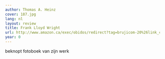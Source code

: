 ```yaml
---
author: Thomas A. Heinz
cover: 187.jpg
lang: nl
layout: review
title: Frank Lloyd Wright
url: http://www.amazon.ca/exec/obidos/redirect?tag=brujicom-20%26link_code=xm2%26camp=2025%26creative=165953%26path=http://www.amazon.ca/gp/redirect.html%253fASIN=1854904221%2526tag=brujicom-20%2526lcode=xm2%2526cID=2025%2526ccmID=165953%2526location=/o/ASIN/1854904221%25253FSubscriptionId=0VJDVJ14KM0P0VXDCQ82
year: 0
---
```


beknopt fotoboek van zijn werk
